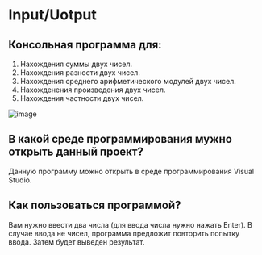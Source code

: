 # Input/Uotput

## Консольная программа для: 
1. Нахождения суммы двух чисел.
2. Нахождения разности двух чисел.
3. Нахождения среднего арифметического модулей двух чисел.
4. Нахожденения произведения двух чисел.
5. Нахождения частности двух чисел.

![image](https://user-images.githubusercontent.com/55971950/132945339-8f64b98b-817f-453c-8266-eeebe952156e.png)

## В какой среде программирования мужно открыть данный проект?
Данную программу можно открыть в среде программирования Visual Studio.

## Как пользоваться программой?
Вам нужно ввести два числа (для ввода числа нужно нажать Enter). В случае ввода не чисел, программа предложит повторить попытку ввода.
Затем будет выведен результат.
